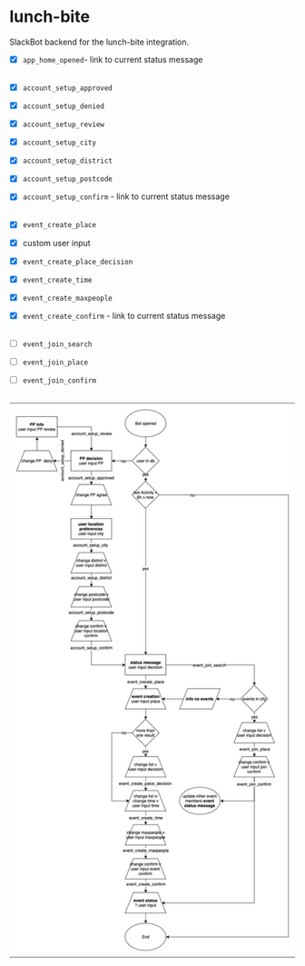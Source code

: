 # lunch-bite
 SlackBot backend for the lunch-bite integration.


- [x] `app_home_opened`- link to current status message
<br><br>

- [x] `account_setup_approved`
- [x] `account_setup_denied`
- [x] `account_setup_review`
- [x] `account_setup_city`
- [x] `account_setup_district`
- [x] `account_setup_postcode`
- [x] `account_setup_confirm` - link to current status message
<br><br>

- [x] `event_create_place`
- [x] custom user input 
- [x] `event_create_place_decision`
- [x] `event_create_time`
- [x] `event_create_maxpeople`
- [x] `event_create_confirm` - link to current status message
<br><br>

- [ ] `event_join_search`
- [ ] `event_join_place`
- [ ] `event_join_confirm`
<br><br>

![image](notes/flowchart-3.png)
 